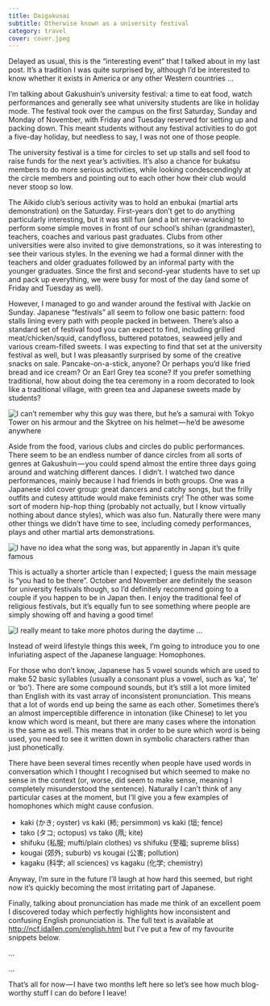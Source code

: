 ```yaml
---
title: Daigakusai
subtitle: Otherwise known as a university festival
category: travel
cover: cover.jpeg
---
```


Delayed as usual, this is the “interesting event” that I talked about in my last post. It’s a
tradition I was quite surprised by, although I’d be interested to know whether it exists in America
or any other Western countries … 

I’m talking about Gakushuin’s university festival: a time to eat food, watch performances and
generally see what university students are like in holiday mode. The festival took over the campus
on the first Saturday, Sunday and Monday of November, with Friday and Tuesday reserved for setting
up and packing down. This meant students without any festival activities to do got a five-day
holiday, but needless to say, I was not one of those people. 

The university festival is a time for circles to set up stalls and sell food to raise funds for the
next year’s activities. It’s also a chance for bukatsu members to do more serious activities, while
looking condescendingly at the circle members and pointing out to each other how their club would
never stoop so low. 

The Aikido club’s serious activity was to hold an enbukai (martial arts demonstration) on the
Saturday. First-years don’t get to do anything particularly interesting, but it was still fun (and a
bit nerve-wracking) to perform some simple moves in front of our school’s shihan (grandmaster),
teachers, coaches and various past graduates. Clubs from other universities were also invited to
give demonstrations, so it was interesting to see their various styles. In the evening we had a
formal dinner with the teachers and older graduates followed by an informal party with the younger
graduates. Since the first and second-year students have to set up and pack up everything, we were
busy for most of the day (and some of Friday and Tuesday as well). 

However, I managed to go and wander around the festival with Jackie on Sunday. Japanese “festivals”
all seem to follow one basic pattern: food stalls lining every path with people packed in between.
There’s also a standard set of festival food you can expect to find, including grilled
meat/chicken/squid, candyfloss, buttered potatoes, seaweed jelly and various cream-filled sweets. I
was expecting to find that set at the university festival as well, but I was pleasantly surprised by
some of the creative snacks on sale. Pancake-on-a-stick, anyone? Or perhaps you’d like fried bread
and ice cream? Or an Earl Grey tea scone? If you prefer something traditional, how about doing the
tea ceremony in a room decorated to look like a traditional village, with green tea and Japanese
sweets made by students? 

![I can’t remember why this guy was there, but he’s a samurai with Tokyo Tower on his armour and the Skytree on his helmet — he’d be awesome anywhere](1.jpeg)

Aside from the food, various clubs and circles do public performances. There seem to be an endless
number of dance circles from all sorts of genres at Gakushuin — you could spend almost the entire
three days going around and watching different dances. I didn’t. I watched two dance performances,
mainly because I had friends in both groups. One was a Japanese idol cover group: great dancers and
catchy songs, but the frilly outfits and cutesy attitude would make feminists cry! The other was
some sort of modern hip-hop thing (probably not actually, but I know virtually nothing about dance
styles), which was also fun. Naturally there were many other things we didn’t have time to see,
including comedy performances, plays and other martial arts demonstrations. 

![I have no idea what the song was, but apparently in Japan it’s quite famous](2.jpeg)

This is actually a shorter article than I expected; I guess the main message is “you had to be
there”. October and November are definitely the season for university festivals though, so I’d
definitely recommend going to a couple if you happen to be in Japan then. I enjoy the traditional
feel of religious festivals, but it’s equally fun to see something where people are simply showing
off and having a good time! 

![I really meant to take more photos during the daytime …](3.jpeg)

Instead of weird lifestyle things this week, I’m going to introduce you to one infuriating aspect of
the Japanese language: Homophones. 

For those who don’t know, Japanese has 5 vowel sounds which are used to make 52 basic syllables
(usually a consonant plus a vowel, such as ‘ka’, ‘te’ or ‘bo’). There are some compound sounds, but
it’s still a lot more limited than English with its vast array of inconsistent pronunciation. This
means that a lot of words end up being the same as each other. Sometimes there’s an almost
imperceptible difference in intonation (like Chinese) to let you know which word is meant, but there
are many cases where the intonation is the same as well. This means that in order to be sure which
word is being used, you need to see it written down in symbolic characters rather than just
phonetically. 

There have been several times recently when people have used words in conversation which I thought I
recognised but which seemed to make no sense in the context (or, worse, did seem to make sense,
meaning I completely misunderstood the sentence). Naturally I can’t think of any particular cases at
the moment, but I’ll give you a few examples of homophones which might cause confusion. 

- kaki (かき; oyster) vs kaki (柿; persimmon) vs kaki (垣; fence) 
- tako (タコ; octopus) vs tako (凧; kite) 
- shifuku (私服; mufti/plain clothes) vs shifuku (至福; supreme bliss) 
- kougai (郊外; suburb) vs kougai (公害; pollution) 
- kagaku (科学; all sciences) vs kagaku (化学; chemistry) 

Anyway, I’m sure in the future I’ll laugh at how hard this seemed, but right now it’s quickly
becoming the most irritating part of Japanese. 

Finally, talking about pronunciation has made me think of an excellent poem I discovered today which
perfectly highlights how inconsistent and confusing English pronunciation is. The full text is
available at http://ncf.idallen.com/english.html but I’ve put a few of my favourite snippets below. 

… 

… 

That’s all for now — I have two months left here so let’s see how much blog-worthy stuff I can do
before I leave! 
